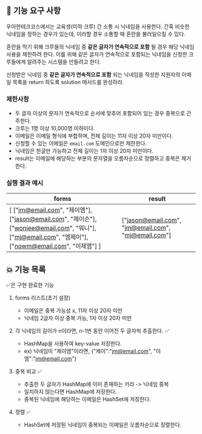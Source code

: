 ## 🚀 기능 요구 사항

우아한테크코스에서는 교육생(이하 크루) 간 소통 시 닉네임을 사용한다. 간혹 비슷한 닉네임을 정하는 경우가 있는데, 이러할 경우 소통할 때 혼란을 불러일으킬 수 있다.

혼란을 막기 위해 크루들의 닉네임 중 **같은 글자가 연속적으로 포함** 될 경우 해당 닉네임 사용을 제한하려 한다. 이를 위해 같은 글자가 연속적으로 포함되는 닉네임을 신청한 크루들에게 알려주는 시스템을 만들려고 한다.


신청받은 닉네임 중 **같은 글자가 연속적으로 포함** 되는 닉네임을 작성한 지원자의 이메일 목록을 return 하도록 solution 메서드를 완성하라.

### 제한사항

- 두 글자 이상의 문자가 연속적으로 순서에 맞추어 포함되어 있는 경우 중복으로 간주한다.
- 크루는 1명 이상 10,000명 이하이다.
- 이메일은 이메일 형식에 부합하며, 전체 길이는 11자 이상 20자 미만이다.
- 신청할 수 있는 이메일은 `email.com` 도메인으로만 제한한다.
- 닉네임은 한글만 가능하고 전체 길이는 1자 이상 20자 미만이다.
- result는 이메일에 해당하는 부분의 문자열을 오름차순으로 정렬하고 중복은 제거한다.

### 실행 결과 예시

| forms | result |
| --- | --- |
| [ ["jm@email.com", "제이엠"], ["jason@email.com", "제이슨"], ["woniee@email.com", "워니"], ["mj@email.com", "엠제이"], ["nowm@email.com", "이제엠"] ] | ["jason@email.com", "jm@email.com", "mj@email.com"] |


## 💥 기능 목록 

✅은 구현 완료한 기능

1. forms 리스트(초기 설정)
   - 이메일은 중복 가능성 x, 11자 이상 20자 미만
   - 닉네임 2글자 이상 중복 가능, 1자 이상 20자 미만

2. 각 닉네임의 길이가 n이라면, n-1번 동안 이어진 두 글자씩 추출한다. ✅
   - HashMap을 사용하여 key-value 저장한다.
   - ex) 닉네임이 "제이엠"이라면, {"제이":"jm@email.com", "이엠":"jm@email.com"} 

3. 중복 비교 ✅
   - 추출한 두 글자가 HashMap에 이미 존재하는 키라 -> 닉네임 중복
   - 일치하지 않는다면 HashMap에 저장한다.
   - 중복된 닉네임에 해당하는 이메일은 HashSet에 저장한다.

4. 정렬 ✅
   - HashSet에 저장된 닉네임이 중복되는 이메일은 오름차순으로 정렬한다.
